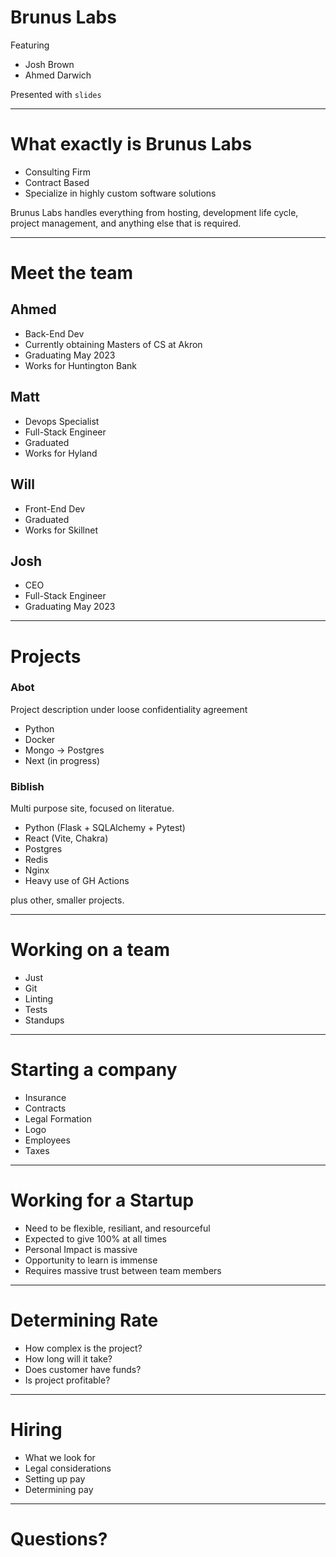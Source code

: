# Brunus Labs

Featuring
* Josh Brown
* Ahmed Darwich

Presented with `slides`

---

# What exactly is Brunus Labs

- Consulting Firm
- Contract Based
- Specialize in highly custom software solutions

Brunus Labs handles everything from hosting, development
life cycle, project management, and anything else that is required.

---

# Meet the team
## Ahmed
- Back-End Dev
- Currently obtaining Masters of CS at Akron
- Graduating May 2023
- Works for Huntington Bank

## Matt
- Devops Specialist
- Full-Stack Engineer
- Graduated
- Works for Hyland

## Will
- Front-End Dev
- Graduated
- Works for Skillnet

## Josh
- CEO
- Full-Stack Engineer
- Graduating May 2023

---

# Projects
### Abot
Project description under loose confidentiality agreement  
- Python
- Docker
- Mongo -> Postgres
- Next (in progress)

### Biblish
Multi purpose site, focused on literatue.
- Python (Flask + SQLAlchemy + Pytest)
- React (Vite, Chakra)
- Postgres
- Redis
- Nginx
- Heavy use of GH Actions

plus other, smaller projects.

---

# Working on a team

- Just
- Git
- Linting
- Tests
- Standups

---

# Starting a company
- Insurance
- Contracts
- Legal Formation
- Logo
- Employees
- Taxes

---

# Working for a Startup
- Need to be flexible, resiliant, and resourceful
- Expected to give 100% at all times
- Personal Impact is massive
- Opportunity to learn is immense
- Requires massive trust between team members

---

# Determining Rate
- How complex is the project?
- How long will it take?
- Does customer have funds?
- Is project profitable?

---

# Hiring
- What we look for
- Legal considerations
- Setting up pay
- Determining pay

---

# Questions?

